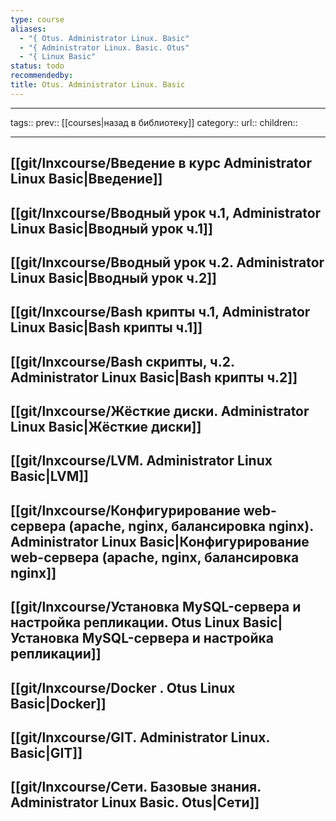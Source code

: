 ```yaml
---
type: course
aliases:
  - "{ Otus. Administrator Linux. Basic"
  - "{ Administrator Linux. Basic. Otus"
  - "{ Linux Basic"
status: todo
recommendedby: 
title: Otus. Administrator Linux. Basic
---
```

___ 
tags:: 
prev:: [[courses|назад в библиотеку]] 
category:: 
url:: 
children:: 
___ 

## [[git/lnxcourse/Введение в курс Administrator Linux Basic|Введение]]

## [[git/lnxcourse/Вводный урок ч.1, Administrator Linux Basic|Вводный урок ч.1]]
## [[git/lnxcourse/Вводный урок ч.2. Administrator Linux Basic|Вводный урок ч.2]]
## [[git/lnxcourse/Bash крипты ч.1, Administrator Linux Basic|Bash крипты ч.1]]
## [[git/lnxcourse/Bash скрипты, ч.2. Administrator Linux Basic|Bash крипты ч.2]]
## [[git/lnxcourse/Жёсткие диски. Administrator Linux Basic|Жёсткие диски]]
## [[git/lnxcourse/LVM. Administrator Linux Basic|LVM]]
## [[git/lnxcourse/Конфигурирование web-сервера (apache, nginx, балансировка nginx). Administrator Linux Basic|Конфигурирование web-сервера (apache, nginx, балансировка nginx]] 

## [[git/lnxcourse/Установка MySQL-сервера и настройка репликации. Otus Linux Basic|Установка MySQL-сервера и настройка репликации]]
  
  ## [[git/lnxcourse/Docker . Otus Linux Basic|Docker]]

## [[git/lnxcourse/GIT. Administrator Linux. Basic|GIT]]

## [[git/lnxcourse/Сети. Базовые знания. Administrator Linux Basic. Otus|Сети]]


